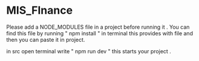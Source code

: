 # MIS_FInance

Please add a NODE_MODULES file in a project before running it . You can find this file by running " npm install " in terminal this provides with file and 
then you can paste it in project.

in src open terminal write " npm run dev " this starts your project .


